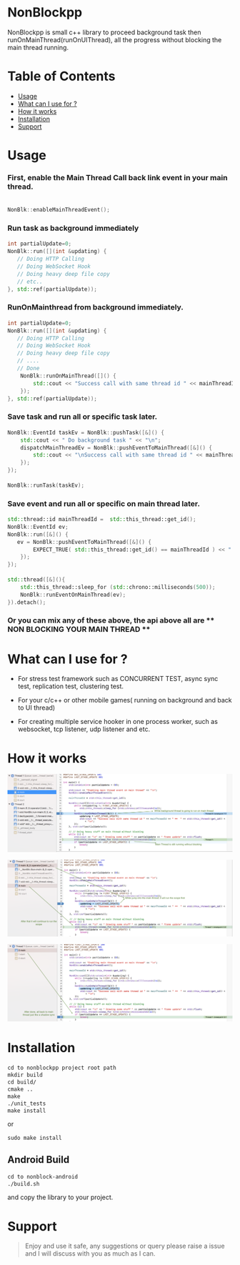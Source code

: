 NonBlockpp
==========

NonBlockpp is small c++ library to proceed background task then runOnMainThread(runOnUIThread), all the progress without blocking the main thread running. 

Table of Contents
=================

* [Usage](#usage)
* [What can I use for ?](#what-can-i-use-for-)
* [How it works](#how-it-works)
* [Installation](#installation)
* [Support](#support)


Usage
=====

### First, enable the Main Thread Call back link event in your main thread.
```cpp

NonBlk::enableMainThreadEvent();

```

### Run task as background immediately
```cpp
int partialUpdate=0;
NonBlk::run([](int &updating) {
   // Doing HTTP Calling
   // Doing WebSocket Hook
   // Doing heavy deep file copy
   // etc..
}, std::ref(partialUpdate));
```

### RunOnMainthread from background immediately.
```cpp
int partialUpdate=0;
NonBlk::run([](int &updating) {
   // Doing HTTP Calling
   // Doing WebSocket Hook
   // Doing heavy deep file copy
   // ....
   // Done 
    NonBlk::runOnMainThread([]() {
        std::cout << "Success call with same thread id " << mainThreadId << " ==  " << std::this_thread::get_id() << "\n";
    });
}, std::ref(partialUpdate));
```

### Save task and run all or specific task later.
```cpp
NonBlk::EventId taskEv = NonBlk::pushTask([&]() {
    std::cout << " Do background task " << "\n";
    dispatchMainThreadEv = NonBlk::pushEventToMainThread([&]() {
        std::cout << "\nSuccess call with same thread id " << mainThreadId << " ==  " << std::this_thread::get_id() << "\n";
    });
});

NonBlk::runTask(taskEv);
```

### Save event and run all or specific on main thread later.
```cpp
std::thread::id mainThreadId =  std::this_thread::get_id();
NonBlk::EventId ev;
NonBlk::run([&]() {
   ev = NonBlk::pushEventToMainThread([&]() {
        EXPECT_TRUE( std::this_thread::get_id() == mainThreadId ) << " It is not main thread!! " << std::this_thread::get_id() << " == " << mainThreadId << "\n";
    });
});

std::thread([&](){
    std::this_thread::sleep_for (std::chrono::milliseconds(500));
    NonBlk::runEventOnMainThread(ev);
}).detach();
```

### Or you can mix any of these above, the api above all are ** NON BLOCKING YOUR MAIN THREAD ** 


What can I use for ?
====================

- For stress test framework such as CONCURRENT TEST, async sync test, replication test, clustering test.

- For your c/c++ or other mobile games( running on background and back to UI thread)

- For creating multiple service hooker in one process worker, such as websocket, tcp listener, udp listener and etc.


How it works
============

![Image1 of nonblockpp](img1.png)

![Image2 of nonblockpp](img2.png)

![Image3 of nonblockpp](img3.png)



Installation
============
```console
cd to nonblockpp project root path
mkdir build
cd build/
cmake ..
make
./unit_tests 
make install
```

or
```console
sudo make install
```

## Android Build
```console
cd to nonblock-android
./build.sh

```

and copy the library to your project.


Support
=======

> Enjoy and use it safe, any suggestions or query please raise a issue and I will discuss with you as much as I can.
